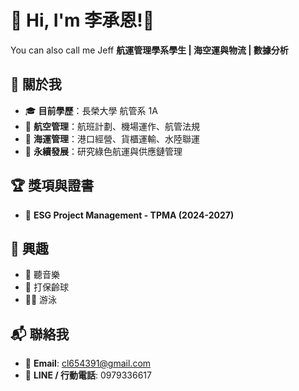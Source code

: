 # 🌊 Hi, I'm 李承恩!🛫  
You can also call me Jeff
**航運管理學系學生 | 海空運與物流 | 數據分析**  

## 🚀 關於我  
- 🎓 **目前學歷**：長榮大學 航管系 1A  
- 🛫 **航空管理**：航班計劃、機場運作、航管法規  
- 🚢 **海運管理**：港口經營、貨櫃運輸、水陸聯運  
- 🌱 **永續發展**：研究綠色航運與供應鏈管理  

## 🏆 獎項與證書  
- 📜 **ESG Project Management - TPMA (2024-2027)**  

## 💖 興趣  
- 🎵 聽音樂  
- 🎳 打保齡球  
- 🏊‍♂️ 游泳  

## 📬 聯絡我  
- 📧 **Email**: cl654391@gmail.com  
- 📱 **LINE / 行動電話**: 0979336617  
